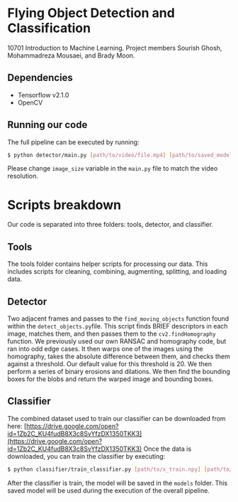 # Flying Object Detection and Classification
 10701 Introduction to Machine Learning. Project members Sourish Ghosh, Mohammadreza Mousaei, and Brady Moon.

## Dependencies
- Tensorflow v2.1.0
- OpenCV

## Running our code
The full pipeline can be executed by running:
```bash
$ python detector/main.py [path/to/video/file.mp4] [path/to/saved_model.h5]
```
Please change `image_size` variable in the `main.py` file to match the video resolution. 

# Scripts breakdown
Our code is separated into three folders: tools, detector, and classifier. 

## Tools
The tools folder contains helper scripts for processing our data. This includes scripts for cleaning, combining, augmenting, splitting, and loading data. 

## Detector
Two adjacent frames and passes to the `find_moving_objects` function found within the `detect_objects.py`file. This script finds BRIEF descriptors in each image, matches them, and then passes them to the `cv2.findHomography` function. We previously used our own RANSAC and homography code, but ran into odd edge cases. It then warps one of the images using the homography, takes the absolute difference between them, and checks them against a threshold. Our default value for this threshold is 20. We then perform a series of binary erosions and dilations. We then find the bounding boxes for the blobs and return the warped image and bounding boxes. 

## Classifier
The combined dataset used to train our classifier can be downloaded from here: [https://drive.google.com/open?id=1Zb2C_KU4fudB8X3c8SvYfzDX1350TKK3](https://drive.google.com/open?id=1Zb2C_KU4fudB8X3c8SvYfzDX1350TKK3)
Once the data is downloaded, you can train the classifier by executing:
```bash
$ python classifier/train_classifier.py [path/to/x_train.npy] [path/to/y_train.npy] [path/to/x_test.npy] [path/to/y_test.npy]
```
After the classifier is train, the model will be saved in the `models` folder. This saved model will be used during the execution of the overall pipeline.
